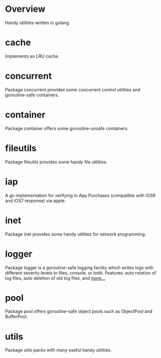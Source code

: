 # Overview

Handy utilities written in golang

# cache

Implements an LRU cache.

# concurrent

Package concurrent provides some concurrent control utilities and goroutine-safe containers.

# container

Package container offers some goroutine-unsafe containers.

# fileutils

Package fileutils provides some handy file utilities.

# iap

A go implementation for verifying In App Purchases (compatible with iOS6 and iOS7 response) via apple.

# inet

Package inet provides some handy utilities for network programming.

# logger

Package logger is a goroutine-safe logging facility which writes logs with different severity levels to files, console, or both. Features: auto rotation of log files, auto deletion of old log files, and [more...](./logger)

# pool

Package pool offers goroutine-safe object pools such as ObjectPool and BufferPool.

# utils

Package utils packs with many useful handy utilities.
